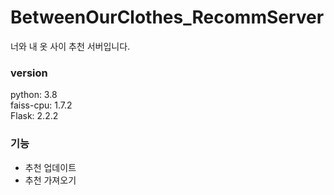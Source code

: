 # BetweenOurClothes_RecommServer
너와 내 옷 사이 추천 서버입니다.

### version
python:  3.8  
faiss-cpu: 1.7.2  
Flask: 2.2.2  

### 기능
- 추천 업데이트
- 추천 가져오기
